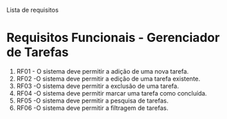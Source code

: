 Lista de requisitos
# Requisitos Funcionais - Gerenciador de Tarefas
1. RF01 - O sistema deve permitir a adição de uma nova tarefa.
2. RF02 -O sistema deve permitir a edição de uma tarefa existente.
3. RF03 -O sistema deve permitir a exclusão de uma tarefa.
4. RF04 -O sistema deve permitir marcar uma tarefa como concluída.
5. RF05 -O sistema deve permitir a pesquisa de tarefas.
6. RF06 -O sistema deve permitir a filtragem de tarefas.